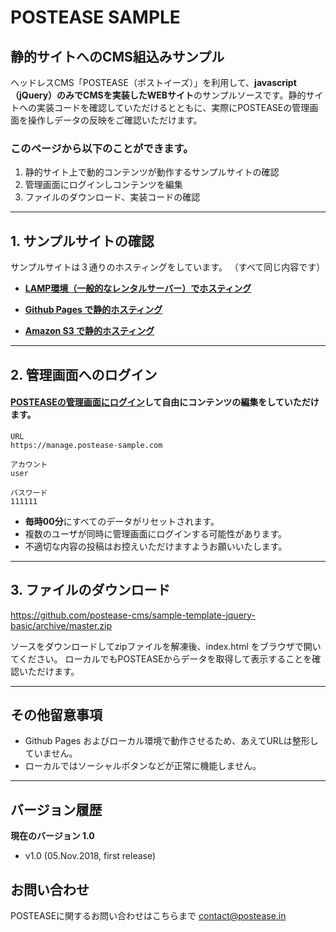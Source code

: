 # POSTEASE SAMPLE
## 静的サイトへのCMS組込みサンプル


ヘッドレスCMS「POSTEASE（ポストイーズ）」を利用して、**javascript（jQuery）のみでCMSを実装したWEBサイト**のサンプルソースです。静的サイトへの実装コードを確認していただけるとともに、実際にPOSTEASEの管理画面を操作しデータの反映をご確認いただけます。

### このページから以下のことができます。 

1. 静的サイト上で動的コンテンツが動作するサンプルサイトの確認
2. 管理画面にログインしコンテンツを編集
3. ファイルのダウンロード、実装コードの確認


---


## 1. サンプルサイトの確認

サンプルサイトは３通りのホスティングをしています。
（すべて同じ内容です）

- **[LAMP環境（一般的なレンタルサーバー）でホスティング](http://jquery-bsc.postease-sample.com)**

- **[Github Pages で静的ホスティング](https://github.postease-sample.com)**

- **[Amazon S3 で静的ホスティング](http://s3.postease-sample.com/index.html)**




---


## 2. 管理画面へのログイン

#### [POSTEASEの管理画面にログイン](https://manage.postease-sample.com)して自由にコンテンツの編集をしていただけます。  

```
URL
https://manage.postease-sample.com

アカウント
user

パスワード
111111
```

- **毎時00分**にすべてのデータがリセットされます。
- 複数のユーザが同時に管理画面にログインする可能性があります。
- 不適切な内容の投稿はお控えいただけますようお願いいたします。  



---


## 3. ファイルのダウンロード

https://github.com/postease-cms/sample-template-jquery-basic/archive/master.zip

ソースをダウンロードしてzipファイルを解凍後、index.html をブラウザで開いてください。
ローカルでもPOSTEASEからデータを取得して表示することを確認いただけます。

---

## その他留意事項

- Github Pages およびローカル環境で動作させるため、あえてURLは整形していません。
- ローカルではソーシャルボタンなどが正常に機能しません。


---

## バージョン履歴

**現在のバージョン 1.0**

- v1.0 (05.Nov.2018, first release)


## お問い合わせ

POSTEASEに関するお問い合わせはこちらまで
contact@postease.in
